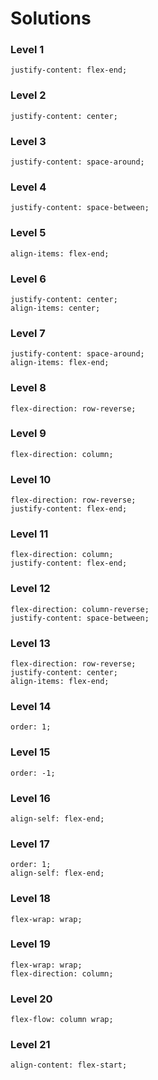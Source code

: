 # Solutions

### Level 1

    justify-content: flex-end;

### Level 2

    justify-content: center;

### Level 3

    justify-content: space-around;

### Level 4

    justify-content: space-between;

### Level 5

    align-items: flex-end;

### Level 6

    justify-content: center;
    align-items: center;

### Level 7

    justify-content: space-around;
    align-items: flex-end;

### Level 8

    flex-direction: row-reverse;

### Level 9

    flex-direction: column;

### Level 10

    flex-direction: row-reverse;
    justify-content: flex-end;

### Level 11

    flex-direction: column;
    justify-content: flex-end;

### Level 12

    flex-direction: column-reverse;
    justify-content: space-between;

### Level 13

    flex-direction: row-reverse;
    justify-content: center;
    align-items: flex-end;

### Level 14

    order: 1;

### Level 15

    order: -1;

### Level 16

    align-self: flex-end;

### Level 17

    order: 1;
    align-self: flex-end;

### Level 18

    flex-wrap: wrap;

### Level 19

    flex-wrap: wrap;
    flex-direction: column;

### Level 20

    flex-flow: column wrap;

### Level 21

    align-content: flex-start;
